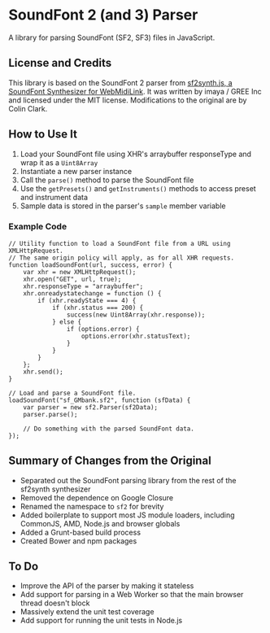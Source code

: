SoundFont 2 (and 3) Parser
==================

A library for parsing SoundFont (SF2, SF3) files in JavaScript.

License and Credits
-------------------

This library is based on the SoundFont 2 parser from [sf2synth.js, a SoundFont Synthesizer for WebMidiLink](https://github.com/gree/sf2synth.js). It was written by imaya / GREE Inc and licensed under the MIT license. Modifications to the original are by Colin Clark.

How to Use It
-------------

1. Load your SoundFont file using XHR's arraybuffer responseType and wrap it as a <code>Uint8Array</code>
2. Instantiate a new parser instance
3. Call the <code>parse()</code> method to parse the SoundFont file
4. Use the <code>getPresets()</code> and <code>getInstruments()</code> methods to access preset and instrument data
5. Sample data is stored in the parser's <code>sample</code> member variable

### Example Code ###

    // Utility function to load a SoundFont file from a URL using XMLHttpRequest.
    // The same origin policy will apply, as for all XHR requests.
    function loadSoundFont(url, success, error) {
        var xhr = new XMLHttpRequest();
        xhr.open("GET", url, true);
        xhr.responseType = "arraybuffer";
        xhr.onreadystatechange = function () {
            if (xhr.readyState === 4) {
                if (xhr.status === 200) {
                    success(new Uint8Array(xhr.response));
                } else {
                    if (options.error) {
                        options.error(xhr.statusText);
                    }
                }
            }
        };
        xhr.send();
    }

    // Load and parse a SoundFont file.
    loadSoundFont("sf_GMbank.sf2", function (sfData) {
        var parser = new sf2.Parser(sf2Data);
        parser.parse();

        // Do something with the parsed SoundFont data.
    });

Summary of Changes from the Original
------------------------------------

* Separated out the SoundFont parsing library from the rest of the sf2synth synthesizer
* Removed the dependence on Google Closure
* Renamed the namespace to <code>sf2</code> for brevity
* Added boilerplate to support most JS module loaders, including CommonJS, AMD, Node.js and browser globals
* Added a Grunt-based build process
* Created Bower and npm packages

To Do
-----

* Improve the API of the parser by making it stateless
* Add support for parsing in a Web Worker so that the main browser thread doesn't block
* Massively extend the unit test coverage
* Add support for running the unit tests in Node.js
